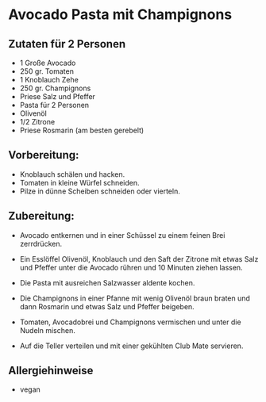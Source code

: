 # Avocado Pasta mit Champignons

## Zutaten für 2 Personen

- 1 Große Avocado
- 250 gr. Tomaten
- 1 Knoblauch Zehe
- 250 gr. Champignons
- Priese Salz und Pfeffer
- Pasta für 2 Personen
- Olivenöl
- 1/2 Zitrone
- Priese Rosmarin (am besten gerebelt)


## Vorbereitung:

- Knoblauch schälen und hacken.
- Tomaten in kleine Würfel schneiden.
- Pilze in dünne Scheiben schneiden oder vierteln.


## Zubereitung:

- Avocado entkernen und in einer Schüssel zu einem feinen Brei zerrdrücken.
- Ein Esslöffel Olivenöl, Knoblauch und den Saft der Zitrone mit etwas Salz und Pfeffer unter die Avocado rühren und 10 Minuten ziehen lassen.
- Die Pasta mit ausreichen Salzwasser aldente kochen.
- Die Champignons in einer Pfanne mit wenig Olivenöl braun braten und dann Rosmarin und etwas Salz und Pfeffer beigeben.

- Tomaten, Avocadobrei und Champignons vermischen und unter die Nudeln mischen.
- Auf die Teller verteilen und mit einer gekühlten Club Mate servieren.


## Allergiehinweise

- vegan
